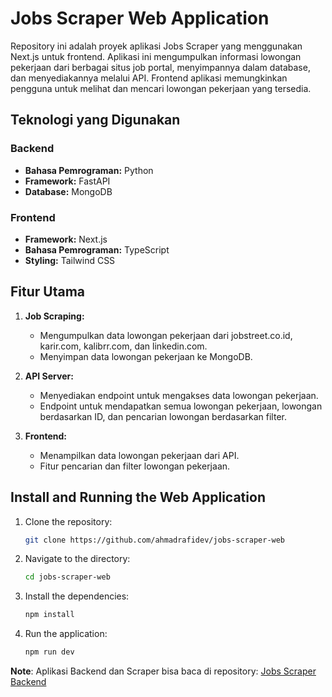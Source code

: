 # Jobs Scraper Web Application

Repository ini adalah proyek aplikasi Jobs Scraper yang menggunakan Next.js untuk frontend. Aplikasi ini mengumpulkan informasi lowongan pekerjaan dari berbagai situs job portal, menyimpannya dalam database, dan menyediakannya melalui API. Frontend aplikasi memungkinkan pengguna untuk melihat dan mencari lowongan pekerjaan yang tersedia.

## Teknologi yang Digunakan

### Backend
- **Bahasa Pemrograman:** Python
- **Framework:** FastAPI
- **Database:** MongoDB

### Frontend
- **Framework:** Next.js
- **Bahasa Pemrograman:** TypeScript
- **Styling:** Tailwind CSS

## Fitur Utama

1. **Job Scraping:**
   - Mengumpulkan data lowongan pekerjaan dari jobstreet.co.id, karir.com, kalibrr.com, dan linkedin.com.
   - Menyimpan data lowongan pekerjaan ke MongoDB.

2. **API Server:**
   - Menyediakan endpoint untuk mengakses data lowongan pekerjaan.
   - Endpoint untuk mendapatkan semua lowongan pekerjaan, lowongan berdasarkan ID, dan pencarian lowongan berdasarkan filter.

3. **Frontend:**
   - Menampilkan data lowongan pekerjaan dari API.
   - Fitur pencarian dan filter lowongan pekerjaan.


## Install and Running the Web Application 

1. Clone the repository:
   ```bash
   git clone https://github.com/ahmadrafidev/jobs-scraper-web

2. Navigate to the directory:
   ```bash 
   cd jobs-scraper-web

3. Install the dependencies:
    ```bash 
    npm install

4. Run the application:
    ```bash 
    npm run dev

**Note**: 
Aplikasi Backend dan Scraper bisa baca di repository: [Jobs Scraper Backend](https://github.com/ahmadrafidev/jobs-scraper-backend)
